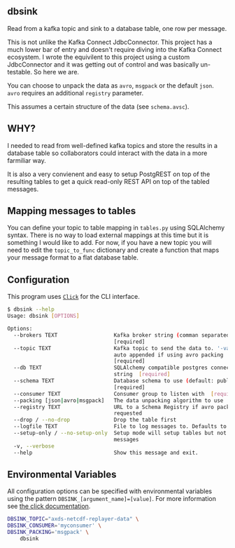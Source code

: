 ## dbsink

Read from a kafka topic and sink to a database table, one row per message.

This is not unlike the Kafka Connect JdbcConnector. This project has a much lower bar of entry and doesn't require diving into the Kafka Connect ecosystem. I wrote the equivilent to this project using a custom JdbcConnector and it was getting out of control and was basically un-testable. So here we are.

You can choose to unpack the data as `avro`, `msgpack` or the default `json`. `avro` requires an additional `registry` parameter.

This assumes a certain structure of the data (see `schema.avsc`).


## WHY?

I needed to read from well-defined kafka topics and store the results in a database table so collaborators could interact with the data in a more farmiliar way.

It is also a very convienent and easy to setup PostgREST on top of the resulting tables to get a quick read-only REST API on top of the tabled messages.

## Mapping messages to tables

You can define your topic to table mapping in `tables.py` using SQLAlchemy syntax. There is no way to load external mappings at this time but it is something I would like to add. For now, if you have a new topic you will need to edit the `topic_to_func` dictionary and create a function that maps your message format to a flat database table.

## Configuration

This program uses [`Click`](https://click.palletsprojects.com/) for the CLI interface.

```sh
$ dbsink --help
Usage: dbsink [OPTIONS]

Options:
  --brokers TEXT                  Kafka broker string (comman separated)
                                  [required]
  --topic TEXT                    Kafka topic to send the data to. '-value' is
                                  auto appended if using avro packing
                                  [required]
  --db TEXT                       SQLAlchemy compatible postgres connection
                                  string  [required]
  --schema TEXT                   Database schema to use (default: public)
                                  [required]
  --consumer TEXT                 Consumer group to listen with  [required]
  --packing [json|avro|msgpack]   The data unpacking algorithm to use
  --registry TEXT                 URL to a Schema Registry if avro packing is
                                  requested
  --drop / --no-drop              Drop the table first
  --logfile TEXT                  File to log messages to. Defaults to stdout.
  --setup-only / --no-setup-only  Setup mode will setup tables but not consume
                                  messages
  -v, --verbose
  --help                          Show this message and exit.
```

## Environmental Variables

All configuration options can be specified with environmental variables using the pattern `DBSINK_[argument_name]=[value]`. For more information see [the click documentation](https://click.palletsprojects.com/en/7.x/options/?highlight=auto_envvar_prefix#values-from-environment-variables).

```bash
DBSINK_TOPIC="axds-netcdf-replayer-data" \
DBSINK_CONSUMER='myconsumer' \
DBSINK_PACKING='msgpack' \
    dbsink
```
